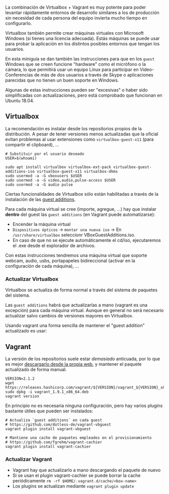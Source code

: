 La combinación de Virtualbox + Vagrant es muy potente para poder levantar rápidamente entornos de desarrollo similares a los de producción sin necesidad de cada persona del equipo invierta mucho tiempo en configurarlo.

Virtualbox también permite crear máquinas virtuales con Microsoft Windows (si tienes una licencia adecuada). Estás máquinas se puede usar para probar la aplicación en los distintos posibles entornos que tengan los usuarios.

En esta miniguía se dan también las instrucciones para que en los `guest` Windows que se creen funcione "hardware" como el micrófono o la cámara, lo que permitirá usar un equipo Linux para participar en Video-Conferencias de más de dos usuarios a través de Skype o aplicaciones parecidas que no tienen un buen soporte en Windows.

Algunas de estas instrucciones pueden ser "excesivas" o haber sido simplificadas con actualizaciones, pero está comprobado que funcionan en Ubuntu 18.04.

## Virtualbox

La recomendación es instalar desde los repositorios propios de la distribución. A pesar de tener versiones menos actualizadas que la oficial evitan problemas al usar extensiones como `virtualbox-guest-x11` (para compartir el clipboard), ...

```
# Substituir por el usuario deseado
USER=$(whoami)

sudo apt install virtualbox virtualbox-ext-pack virtualbox-guest-additions-iso virtualbox-guest-x11 virtualbox-dkms
sudo usermod -a -G vboxusers $USER
sudo usermod -a -G video,audio,pulse-access $USER
sudo usermod -a -G audio pulse
```

Ciertas funcionalidades de Virtualbox sólo están habilitadas a través de la instalación de las [guest additions](https://www.virtualbox.org/manual/ch04.html#idm1936). 

Para cada máquina virtual se cree (importe, agregue, ...) hay que instalar **dentro** del guest las `guest additions` (en Vagrant puede automatizarse):

* Encender la máquina virtual
* `Dispositivos ópticos` -> `montar una nueva iso` -> En `/usr/share/virtualbox` seleccionr  VBoxGuestAdditions.iso.
* En caso de que no se ejecute automáticamente el cd/iso, ejecutaremos el .exe desde el explorador de archivos.

Con estas instrucciones tendremos una máquina virtual que soporte webcam, audio, usbs, portapapeles bidireccional (activar en la configuración de cada máquina), ...


### Actualizar Virtualbox

Virtualbox se actualiza de forma normal a través del sistema de paquetes del sistema.

Las `guest additions` habrá que actualizarlas a mano (vagrant es una excepción) para cada máquina virtual. Aunque en general no será necesario actualizar salvo cambios de versiones mayores en Virtualbox.

Usando vagrant una forma sencilla de mantener el "guest addition" actualizado es usar: 



## Vagrant

La versión de los repositorios suele estar *demasiado* anticuada, por lo que es mejor [descargarlo desde la propia web](https://www.vagrantup.com/downloads.html), y mantener el paquete actualizado de forma manual.

```
VERSION=2.1.2
wget https://releases.hashicorp.com/vagrant/${VERSION}/vagrant_${VERSION}_x86_64.deb
sudo dpkg -i vagrant_1.9.1_x86_64.deb
vagrant version
```

En principio no es necesaria ninguna configuración, pero hay varios plugins bastante útiles que pueden ser instalados:

```
# Actualiza `guest additions` en cada guest
# https://github.com/dotless-de/vagrant-vbguest
vagrant plugin install vagrant-vbguest

# Mantiene una cache de paquetes empleados en el provisionamiento
# https://github.com/fgrehm/vagrant-cachier
vagrant plugin install vagrant-cachier
```


### Actualizar Vagrant

* Vagrant hay que actualizarlo a mano descargando el paquete de nuevo
* Si se usan el plugin vagrant-cachier se puede borrar la cache periódicamente `rm -rf $HOME/.vagrant.d/cache/<box-name>`
* Los plugins se actualizan mediante `vagrant plugin update`
